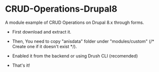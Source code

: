 # CRUD-Operations-Drupal8

A module example of CRUD Operations on Drupal 8.x through forms.

- First download and extract it.

- Then, You need to copy "anisdata" folder under "modules/custom" (/* Create one if it doesn't exist */).

- Enabled it from the backend or using Drush CLI (recomended)

- That's it!
